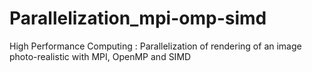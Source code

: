 # Parallelization_mpi-omp-simd
High Performance Computing : Parallelization of rendering of an image photo-realistic with MPI, OpenMP and SIMD
